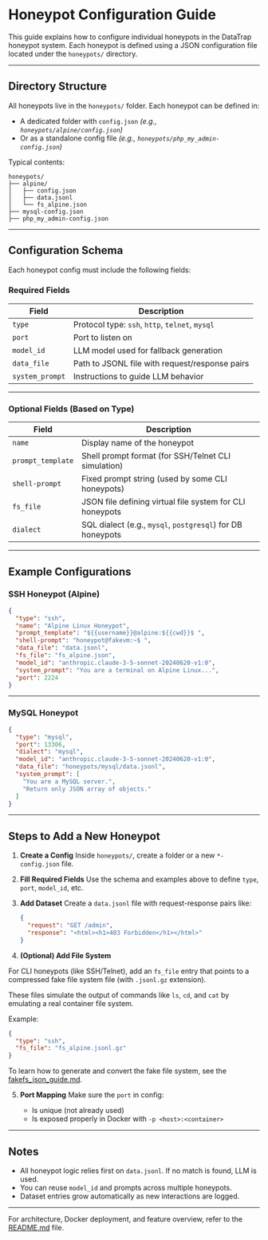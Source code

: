 # Honeypot Configuration Guide

This guide explains how to configure individual honeypots in the DataTrap honeypot system. Each honeypot is defined using a JSON configuration file located under the `honeypots/` directory.

---

## Directory Structure

All honeypots live in the `honeypots/` folder. Each honeypot can be defined in:

* A dedicated folder with `config.json`
  *(e.g., `honeypots/alpine/config.json`)*
* Or as a standalone config file
  *(e.g., `honeypots/php_my_admin-config.json`)*

Typical contents:

```
honeypots/
├── alpine/
│   ├── config.json
│   ├── data.jsonl
│   └── fs_alpine.json
├── mysql-config.json
├── php_my_admin-config.json
```

---

## Configuration Schema

Each honeypot config must include the following fields:

###  Required Fields

| Field           | Description                                     |
| --------------- | ----------------------------------------------- |
| `type`          | Protocol type: `ssh`, `http`, `telnet`, `mysql` |
| `port`          | Port to listen on                               |
| `model_id`      | LLM model used for fallback generation          |
| `data_file`     | Path to JSONL file with request/response pairs  |
| `system_prompt` | Instructions to guide LLM behavior              |

---

###  Optional Fields (Based on Type)

| Field             | Description                                                |
| ----------------- | ---------------------------------------------------------- |
| `name`            | Display name of the honeypot                               |
| `prompt_template` | Shell prompt format (for SSH/Telnet CLI simulation)        |
| `shell-prompt`    | Fixed prompt string (used by some CLI honeypots)           |
| `fs_file`         | JSON file defining virtual file system for CLI honeypots   |
| `dialect`         | SQL dialect (e.g., `mysql`, `postgresql`) for DB honeypots |

---

## Example Configurations

###  SSH Honeypot (Alpine)

```json
{
  "type": "ssh",
  "name": "Alpine Linux Honeypot",
  "prompt_template": "${{username}}@alpine:${{cwd}}$ ",
  "shell-prompt": "honeypot@fakevm:~$ ",
  "data_file": "data.jsonl",
  "fs_file": "fs_alpine.json",
  "model_id": "anthropic.claude-3-5-sonnet-20240620-v1:0",
  "system_prompt": "You are a terminal on Alpine Linux...",
  "port": 2224
}
```

---

###  MySQL Honeypot

```json
{
  "type": "mysql",
  "port": 13306,
  "dialect": "mysql",
  "model_id": "anthropic.claude-3-5-sonnet-20240620-v1:0",
  "data_file": "honeypots/mysql/data.jsonl",
  "system_prompt": [
    "You are a MySQL server.",
    "Return only JSON array of objects."
  ]
}
```

---

## Steps to Add a New Honeypot

1. **Create a Config**
   Inside `honeypots/`, create a folder or a new `*-config.json` file.

2. **Fill Required Fields**
   Use the schema and examples above to define `type`, `port`, `model_id`, etc.

3. **Add Dataset**
   Create a `data.jsonl` file with request-response pairs like:

   ```json
   {
     "request": "GET /admin",
     "response": "<html><h1>403 Forbidden</h1></html>"
   }

   ```
4. **(Optional) Add File System**

For CLI honeypots (like SSH/Telnet), add an `fs_file` entry that points to a compressed fake file system file (with `.jsonl.gz` extension).

These files simulate the output of commands like `ls`, `cd`, and `cat` by emulating a real container file system.

Example:

```json
{
  "type": "ssh",
  "fs_file": "fs_alpine.jsonl.gz"
}

   ```
 To learn how to generate and convert the fake file system, see the [fakefs_json_guide.md](fakefs_json_guide.md).

 
5. **Port Mapping**
   Make sure the `port` in config:

   * Is unique (not already used)
   * Is exposed properly in Docker with `-p <host>:<container>`

---

## Notes

* All honeypot logic relies first on `data.jsonl`. If no match is found, LLM is used.
* You can reuse `model_id` and prompts across multiple honeypots.
* Dataset entries grow automatically as new interactions are logged.

---

For architecture, Docker deployment, and feature overview, refer to the [README.md](../README.md) file.
